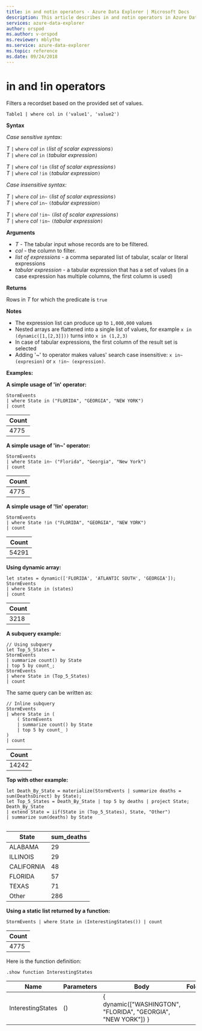 ```yaml
---
title: in and notin operators - Azure Data Explorer | Microsoft Docs
description: This article describes in and notin operators in Azure Data Explorer.
services: azure-data-explorer
author: orspod
ms.author: v-orspod
ms.reviewer: mblythe
ms.service: azure-data-explorer
ms.topic: reference
ms.date: 09/24/2018
---
```

# in and !in operators

Filters a recordset based on the provided set of values.

```kusto
Table1 | where col in ('value1', 'value2')
```

**Syntax**

*Case sensitive syntax:*

*T* `|` `where` *col* `in` `(`*list of scalar expressions*`)`   
*T* `|` `where` *col* `in` `(`*tabular expression*`)`   
 
*T* `|` `where` *col* `!in` `(`*list of scalar expressions*`)`  
*T* `|` `where` *col* `!in` `(`*tabular expression*`)`   

*Case insensitive syntax:*

*T* `|` `where` *col* `in~` `(`*list of scalar expressions*`)`   
*T* `|` `where` *col* `in~` `(`*tabular expression*`)`   
 
*T* `|` `where` *col* `!in~` `(`*list of scalar expressions*`)`  
*T* `|` `where` *col* `!in~` `(`*tabular expression*`)`   

**Arguments**

* *T* - The tabular input whose records are to be filtered.
* *col* - the column to filter.
* *list of expressions* - a comma separated list of tabular, scalar or literal expressions  
* *tabular expression* - a tabular expression that has a set of values (in a case expression has multiple columns, the first column is used)

**Returns**

Rows in *T* for which the predicate is `true`

**Notes**

* The expression list can produce up to `1,000,000` values    
* Nested arrays are flattened into a single list of values, for example `x in (dynamic([1,[2,3]]))` turns into `x in (1,2,3)` 
* In case of tabular expressions, the first column of the result set is selected   
* Adding '~' to operator makes values' search case insensitive: `x in~ (expresion)` or `x !in~ (expression)`.

**Examples:**  

**A simple usage of 'in' operator:**  

```kusto
StormEvents 
| where State in ("FLORIDA", "GEORGIA", "NEW YORK") 
| count
```

|Count|
|---|
|4775|  


**A simple usage of 'in~' operator:**  

```kusto
StormEvents 
| where State in~ ("Florida", "Georgia", "New York") 
| count
```

|Count|
|---|
|4775|  

**A simple usage of '!in' operator:**  

```kusto
StormEvents 
| where State !in ("FLORIDA", "GEORGIA", "NEW YORK") 
| count
```

|Count|
|---|
|54291|  


**Using dynamic array:**
```kusto
let states = dynamic(['FLORIDA', 'ATLANTIC SOUTH', 'GEORGIA']);
StormEvents 
| where State in (states)
| count
```

|Count|
|---|
|3218|


**A subquery example:**  

```kusto
// Using subquery
let Top_5_States = 
StormEvents
| summarize count() by State
| top 5 by count_; 
StormEvents 
| where State in (Top_5_States) 
| count
```

The same query can be written as:

```kusto
// Inline subquery 
StormEvents 
| where State in (
    ( StormEvents
    | summarize count() by State
    | top 5 by count_ )
) 
| count
```

|Count|
|---|
|14242|  

**Top with other example:**  

```kusto
let Death_By_State = materialize(StormEvents | summarize deaths = sum(DeathsDirect) by State);
let Top_5_States = Death_By_State | top 5 by deaths | project State; 
Death_By_State
| extend State = iif(State in (Top_5_States), State, "Other")
| summarize sum(deaths) by State 


```

|State|sum_deaths|
|---|---|
|ALABAMA|29|
|ILLINOIS|29|
|CALIFORNIA|48|
|FLORIDA|57|
|TEXAS|71|
|Other|286|


**Using a static list returned by a function:**  

```kusto
StormEvents | where State in (InterestingStates()) | count

```

|Count|
|---|
|4775|  


Here is the function definition:  

```kusto
.show function InterestingStates
```

|Name|Parameters|Body|Folder|DocString|
|---|---|---|---|---|
|InterestingStates|()|{ dynamic(["WASHINGTON", "FLORIDA", "GEORGIA", "NEW YORK"]) }
